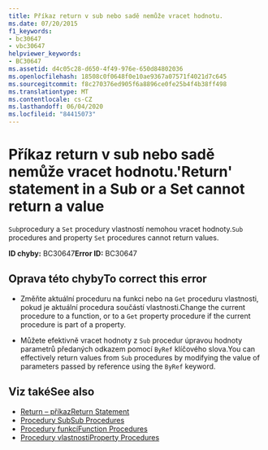 ```yaml
---
title: Příkaz return v sub nebo sadě nemůže vracet hodnotu.
ms.date: 07/20/2015
f1_keywords:
- bc30647
- vbc30647
helpviewer_keywords:
- BC30647
ms.assetid: d4c05c28-d650-4f49-976e-650d84802036
ms.openlocfilehash: 18508c0f0648f0e10ae9367a07571f4021d7c645
ms.sourcegitcommit: f8c270376ed905f6a8896ce0fe25b4f4b38ff498
ms.translationtype: MT
ms.contentlocale: cs-CZ
ms.lasthandoff: 06/04/2020
ms.locfileid: "84415073"
---
```

# <a name="return-statement-in-a-sub-or-a-set-cannot-return-a-value"></a><span data-ttu-id="f6f04-102">Příkaz return v sub nebo sadě nemůže vracet hodnotu.</span><span class="sxs-lookup"><span data-stu-id="f6f04-102">'Return' statement in a Sub or a Set cannot return a value</span></span>
<span data-ttu-id="f6f04-103">`Sub`procedury a `Set` procedury vlastností nemohou vracet hodnoty.</span><span class="sxs-lookup"><span data-stu-id="f6f04-103">`Sub` procedures and property `Set` procedures cannot return values.</span></span>  
  
 <span data-ttu-id="f6f04-104">**ID chyby:** BC30647</span><span class="sxs-lookup"><span data-stu-id="f6f04-104">**Error ID:** BC30647</span></span>  
  
## <a name="to-correct-this-error"></a><span data-ttu-id="f6f04-105">Oprava této chyby</span><span class="sxs-lookup"><span data-stu-id="f6f04-105">To correct this error</span></span>  
  
- <span data-ttu-id="f6f04-106">Změňte aktuální proceduru na funkci nebo na `Get` proceduru vlastnosti, pokud je aktuální procedura součástí vlastnosti.</span><span class="sxs-lookup"><span data-stu-id="f6f04-106">Change the current procedure to a function, or to a `Get` property procedure if the current procedure is part of a property.</span></span>  
  
- <span data-ttu-id="f6f04-107">Můžete efektivně vracet hodnoty z `Sub` procedur úpravou hodnoty parametrů předaných odkazem pomocí `ByRef` klíčového slova.</span><span class="sxs-lookup"><span data-stu-id="f6f04-107">You can effectively return values from `Sub` procedures by modifying the value of parameters passed by reference using the `ByRef` keyword.</span></span>  
  
## <a name="see-also"></a><span data-ttu-id="f6f04-108">Viz také</span><span class="sxs-lookup"><span data-stu-id="f6f04-108">See also</span></span>

- [<span data-ttu-id="f6f04-109">Return – příkaz</span><span class="sxs-lookup"><span data-stu-id="f6f04-109">Return Statement</span></span>](../language-reference/statements/return-statement.md)
- [<span data-ttu-id="f6f04-110">Procedury Sub</span><span class="sxs-lookup"><span data-stu-id="f6f04-110">Sub Procedures</span></span>](../programming-guide/language-features/procedures/sub-procedures.md)
- [<span data-ttu-id="f6f04-111">Procedury funkcí</span><span class="sxs-lookup"><span data-stu-id="f6f04-111">Function Procedures</span></span>](../programming-guide/language-features/procedures/function-procedures.md)
- [<span data-ttu-id="f6f04-112">Procedury vlastnosti</span><span class="sxs-lookup"><span data-stu-id="f6f04-112">Property Procedures</span></span>](../programming-guide/language-features/procedures/property-procedures.md)
